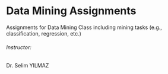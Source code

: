 # Data Mining Assignments
Assignments for Data Mining Class including mining tasks (e.g., classification, regression, etc.)

###### Instructor:
Dr. Selim YILMAZ

